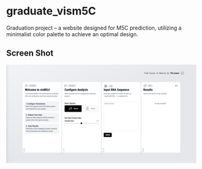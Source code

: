 # graduate_vism5C
Graduation project – a website designed for M5C prediction, utilizing a minimalist color palette to achieve an optimal design.
## Screen Shot 

![](src/assets/screen.png)

